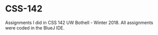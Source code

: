 # CSS-142
Assignments I did in CSS 142 UW Bothell - Winter 2018.
All assignments were coded in the BlueJ IDE.
